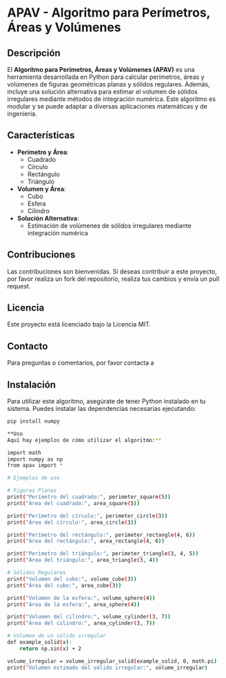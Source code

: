 # APAV - Algoritmo para Perímetros, Áreas y Volúmenes

## Descripción

El **Algoritmo para Perímetros, Áreas y Volúmenes (APAV)** es una herramienta desarrollada en Python para calcular perímetros, áreas y volúmenes de figuras geométricas planas y sólidos regulares. Además, incluye una solución alternativa para estimar el volumen de sólidos irregulares mediante métodos de integración numérica. Este algoritmo es modular y se puede adaptar a diversas aplicaciones matemáticas y de ingeniería.

## Características

- **Perímetro y Área**:
  - Cuadrado
  - Círculo
  - Rectángulo
  - Triángulo
- **Volumen y Área**:
  - Cubo
  - Esfera
  - Cilindro
- **Solución Alternativa**:
  - Estimación de volúmenes de sólidos irregulares mediante integración numérica
 
## Contribuciones
Las contribuciones son bienvenidas. Si deseas contribuir a este proyecto, por favor realiza un fork del repositorio, realiza tus cambios y envía un pull request.

## Licencia
Este proyecto está licenciado bajo la Licencia MIT.

## Contacto
Para preguntas o comentarios, por favor contacta a  

## Instalación

Para utilizar este algoritmo, asegúrate de tener Python instalado en tu sistema. Puedes instalar las dependencias necesarias ejecutando:

```bash
pip install numpy

**Uso
Aquí hay ejemplos de cómo utilizar el algoritmo:**

import math
import numpy as np
from apav import *

# Ejemplos de uso

# Figuras Planas
print("Perímetro del cuadrado:", perimeter_square(5))
print("Área del cuadrado:", area_square(5))

print("Perímetro del círculo:", perimeter_circle(3))
print("Área del círculo:", area_circle(3))

print("Perímetro del rectángulo:", perimeter_rectangle(4, 6))
print("Área del rectángulo:", area_rectangle(4, 6))

print("Perímetro del triángulo:", perimeter_triangle(3, 4, 5))
print("Área del triángulo:", area_triangle(3, 4))

# Sólidos Regulares
print("Volumen del cubo:", volume_cube(3))
print("Área del cubo:", area_cube(3))

print("Volumen de la esfera:", volume_sphere(4))
print("Área de la esfera:", area_sphere(4))

print("Volumen del cilindro:", volume_cylinder(3, 7))
print("Área del cilindro:", area_cylinder(3, 7))

# Volumen de un sólido irregular
def example_solid(x):
    return np.sin(x) + 2

volume_irregular = volume_irregular_solid(example_solid, 0, math.pi)
print("Volumen estimado del sólido irregular:", volume_irregular)

